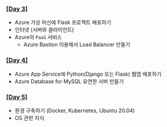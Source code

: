 ### [[Day 3]](./Day3)
- Azure 가상 머신에 Flask 프로젝트 배포하기
- 인터넷 (서버와 클라이언트)
- Azure의 `PaaS` 서비스
  - Azure Bastion 이용해서 Load Balancer 만들기

### [[Day 4]](./Day4)
- Azure App Service에 Python(Django 또는 Flask) 웹앱 배포하기
- Azure Database for MySQL 유연한 서버 만들기

### [[Day 5]](./Day5)
- 환경 구축하기 (Docker, Kubernetes, Ubuntu 20.04)
- OS 관련 지식
